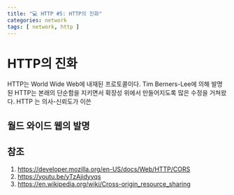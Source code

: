 ```yaml
---
title: "💻 HTTP #5: HTTP의 진화"
categories: network
tags: [ network, http ]
---
```


# HTTP의 진화

HTTP는 World Wide Web에 내재된 프로토콜이다. Tim Berners-Lee에 의해 발명된 HTTP는 본래의 단순함을 지키면서 확장성 위에서 만들어지도록 많은 수정을 거쳐왔다.  HTTP 는 의사-신뢰도가 이쓴 

## 월드 와이드 웹의 발명



## 참조

1. https://developer.mozilla.org/en-US/docs/Web/HTTP/CORS
2. https://youtu.be/yTzAjidyyqs
3. https://en.wikipedia.org/wiki/Cross-origin_resource_sharing